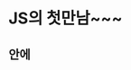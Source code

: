 # JS의 첫만남~~~

## 안에 <script>태그 작성

- `<script>` 는 웹 문서 안의 어디든 위치할 수 있음
- 삽입된 그 자리에서 바로 실행됨
- `<script>` 는 하나의 문서에 여러개 사용 가능
- js는 이미지, 텍스트 등의 요소를 제어하는 경우가 빈번해 되도록 이미지, 텍스트 등을 표시한 후 실행하는 것이 좋음
  - 그래서 `</body>` 태그 직전에 js소스를 삽입함
- js에서는 영어 대소문자를 구별 → 소스 작성할 때 주의
  - ex) sum ≠ Sum ≠ SUM
  - 따라서 변수 이름이나 함수 지정할 때 영어 대소문자 구별 정확

### 단점

- html, js코드가 섞여있어 복잡해 보임
- 소스를 수정할 떄 필요한 코드 찾기 힘듬
- 여러 웹 문서에서 같은 js 소스를 사용하는 경우, 똑같은 소스를 반복해 삽입해야함
  - 이때 js 소스를 수정해야한다면 모든 웹 문서를 찾아다니며 수정해야함 → 노답
- **∴외부스크립트로 파일 저장하는 방법 많이 사용**

## 밖에 <script>태그 작성

- js코드 따로 파일로 저장 후 웹 문서에 연결하여 사용
- js소스가 드러나지 않아 코드 깔끔
- `<script>` 태그 없이 js소스로만 작성
- `이름.js` 로 저장
- html에서 src를 이용해 js파일 연결
- 간단히 js파일만 수정해도 연결된 모든 html문서에 따로 적용
- `<script src = “외부 js파일 경로”></script>` 구조
